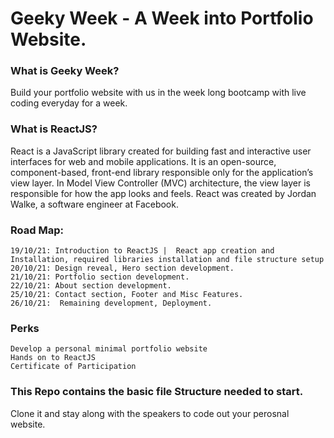 
# Geeky Week - A Week into Portfolio Website.

### What is Geeky Week?

Build your portfolio website with us in the week long bootcamp with live coding everyday for a week.


### What is ReactJS?

React is a JavaScript library created for building fast and interactive user interfaces for web and mobile applications. It is an open-source, component-based, front-end library responsible only for the application’s view layer. In Model View Controller (MVC) architecture, the view layer is responsible for how the app looks and feels. React was created by Jordan Walke, a software engineer at Facebook.


### Road Map:

    19/10/21: Introduction to ReactJS |  React app creation and Installation, required libraries installation and file structure setup
    20/10/21: Design reveal, Hero section development.
    21/10/21: Portfolio section development.
    22/10/21: About section development.
    25/10/21: Contact section, Footer and Misc Features.
    26/10/21:  Remaining development, Deployment.


### Perks

    Develop a personal minimal portfolio website
    Hands on to ReactJS
    Certificate of Participation

### This Repo contains the basic file Structure needed to start.

Clone it and stay along with the speakers to code out your perosnal website.

